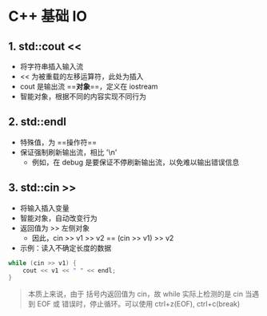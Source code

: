# C++ 基础 IO

## 1. std::cout <<

+ 将字符串插入输入流
+ << 为被重载的左移运算符，此处为插入
+ cout 是输出流 ==**对象**==，定义在 iostream
+ 智能对象，根据不同的内容实现不同行为

## 2. std::endl

+ 特殊值，为 ==操作符==
+ 保证强制刷新输出流，相比 '\n'
  + 例如，在 debug 是要保证不停刷新输出流，以免难以输出错误信息

## 3. std::cin >>

+ 将输入插入变量
+ 智能对象，自动改变行为
+ 返回值为 >> 左侧对象
  + 因此，cin >> v1 >> v2 == (cin >> v1) >> v2
+ 示例：读入不确定长度的数据

```c++
while (cin >> v1) {
    cout << v1 << " " << endl;
}
```

> 本质上来说，由于 括号内返回值为 cin，故 while 实际上检测的是 cin
> 当遇到 EOF 或 错误时，停止循环。可以使用 ctrl+z(EOF), ctrl+c(break)
